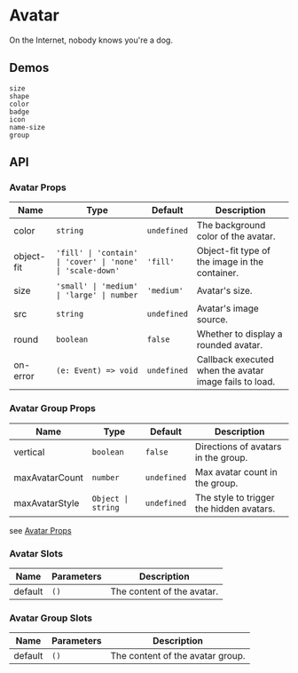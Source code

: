 # Avatar

On the Internet, nobody knows you're a dog.

## Demos

```demo
size
shape
color
badge
icon
name-size
group
```

## API

### Avatar Props

| Name | Type | Default | Description |
| --- | --- | --- | --- |
| color | `string` | `undefined` | The background color of the avatar. |
| object-fit | `'fill' \| 'contain' \| 'cover' \| 'none' \| 'scale-down'` | `'fill'` | Object-fit type of the image in the container. |
| size | `'small' \| 'medium' \| 'large' \| number` | `'medium'` | Avatar's size. |
| src | `string` | `undefined` | Avatar's image source. |
| round | `boolean` | `false` | Whether to display a rounded avatar. |
| on-error | `(e: Event) => void` | `undefined` | Callback executed when the avatar image fails to load. |

### Avatar Group Props

| Name | Type | Default | Description |
| --- | --- | --- | --- |
| vertical | `boolean` | `false` | Directions of avatars in the group. |
| maxAvatarCount | `number` | `undefined` | Max avatar count in the group. |
| maxAvatarStyle | `Object \| string` | `undefined` | The style to trigger the hidden avatars. |

see [Avatar Props](avatar#Props)

### Avatar Slots

| Name    | Parameters | Description                |
| ------- | ---------- | -------------------------- |
| default | `()`       | The content of the avatar. |

### Avatar Group Slots

| Name    | Parameters | Description                      |
| ------- | ---------- | -------------------------------- |
| default | `()`       | The content of the avatar group. |
